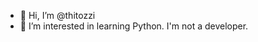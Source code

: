- 👋 Hi, I’m @thitozzi
- 👀 I’m interested in learning Python. I'm not a developer.

<!---
thitozzi/thitozzi is a ✨ special ✨ repository because its `README.md` (this file) appears on your GitHub profile.
You can click the Preview link to take a look at your changes.
--->
